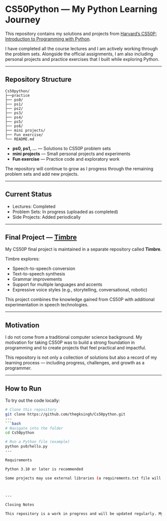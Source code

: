 # CS50Python — My Python Learning Journey

This repository contains my solutions and projects from [Harvard’s CS50P: Introduction to Programming with Python](https://cs50.harvard.edu/python/).  

I have completed all the course lectures and I am actively working through the problem sets. Alongside the official assignments, I am also including personal projects and practice exercises that I built while exploring Python.

---

## Repository Structure
```
Cs50python/
├──practice
├── ps0/
├── ps1/
├── ps2/
├── ps3/
├── ps4/
├── ps5/
├── ps6/
├── mini projects/
├── Fun exercise/
└── README.md
```
- **ps0, ps1, …** — Solutions to CS50P problem sets  
- **mini projects** — Small personal projects and experiments  
- **Fun exercise** — Practice code and exploratory work  

The repository will continue to grow as I progress through the remaining problem sets and add new projects.

---

## Current Status

- Lectures: Completed  
- Problem Sets: In progress (uploaded as completed)  
- Side Projects: Added periodically  

---

## Final Project — [Timbre](https://github.com/thegksingh/Timbre)

My CS50P final project is maintained in a separate repository called **Timbre**.  

Timbre explores:  
- Speech-to-speech conversion  
- Text-to-speech synthesis  
- Grammar improvements  
- Support for multiple languages and accents  
- Expressive voice styles (e.g., storytelling, conversational, robotic)  

This project combines the knowledge gained from CS50P with additional experimentation in speech technologies.

---

## Motivation

I do not come from a traditional computer science background. My motivation for taking CS50P was to build a strong foundation in programming and to create projects that feel practical and impactful.  

This repository is not only a collection of solutions but also a record of my learning process — including progress, challenges, and growth as a programmer.

---

## How to Run

To try out the code locally:

```bash
# Clone this repository
git clone https://github.com/thegksingh/Cs50python.git
---
```bash
# Navigate into the folder
cd Cs50python

# Run a Python file (example)
python ps0/hello.py
---

Requirements

Python 3.10 or later is recommended

Some projects may use external libraries (a requirements.txt file will be added if necessary)



---

Closing Notes

This repository is a work in progress and will be updated regularly. My aim is not only to complete CS50P but also to document a clear, structured learning journey in Python.
